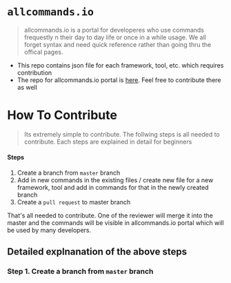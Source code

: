 # `allcommands.io`
> allcommands.io is a portal for developeres who use commands frequestly n their day to day life or once in a while usage. We all forget syntax and need quick reference rather than going thru the offical pages.  

  - This repo contains json file for each framework, tool, etc. which requires contribution
  - The repo for allcommands.io portal is [here](https://github.com/shutron/AllCommands.Portal). Feel free to contribute there as well 

# How To Contribute
> Its extremely simple to contribute. The follwing steps is all needed to contribute. Each steps are explained in detail for beginners
#### Steps
  1. Create a branch from `master` branch
  2. Add in new commands in the existing files / create new file for a new framework, tool and add in commands for that in the newly created branch
  3. Create a `pull request` to master branch

That's all needed to contribute. One of the reviewer will merge it into the master and the commands will be visible in allcommands.io portal which will be used by many developers.


## Detailed explnanation of the above steps

### Step 1. Create a branch from `master` branch

